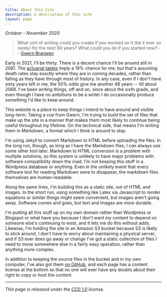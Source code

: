 ```yaml
---
title: About this Site
description: A description of this site 
layout: page
---
```


*October - November 2020*

>What sort of writing could you create if you worked on it (be it 
ever so rarely) for the next 60 years? What could you do if you 
started now? 
-- [Gwern Branwen](https://www.gwern.net/About#long-site)

Early in 2021, I'll be thirty. There is a decent chance I'll be 
around still in 2081. The 
[actuarial tables](https://www.ssa.gov/oact/STATS/table4c6.html) 
imply a 19% chance for me, but that's assuming death rates stay 
exactly where they are in coming decades, rather than falling as 
they have through most of history. In any case, even if I don't have 
sixty years left in me, the 50% odds give me another 48 years -- till 
about 2068. I've been writing things, off and on, since about the 
sixth grade, and even though I have no ambitions to be a writer I do 
occasionally produce something I'd like to keep around.

This website is a place to keep things I intend to have around and visible
long-term. Taking a cue from Gwern, I'm trying to build the set of files that
make up the site in a manner that makes them most likely to continue being
useful throughout my lifetime. On the technical side, that means I'm writing
them in Markdown, a format which I think is around to stay. 

I'm using Jekyll to convert Markdown to HTML before uploading the files. In the
long run, though, as long as I have the Markdown files, I can always use some
other tool later. Markdown to HTML conversion is a problem with multiple
solutions, so this system is unlikely to have major problems with software
compatibility down the road. I'm not keeping this stuff in a Wordpress database
or anything. Even in the unlikely event that every software tool for reading
Markdown were to disappear, the markdown files themselves are human-readable.

Along the same lines, I'm building this as a static site, out of HTML and
images. In the short run, using something like Latex via Javascript to render
equations or similar things might seem convenient, but images aren't going away.
Software comes and goes, but text and images are more durable.

I'm putting all this stuff up on my own domain rather than Wordpress or Blogspot
or what have you because I don't want my content to depend on someone else's
continuing to exist, and it lets me do this without adds. Likewise, I'm holding
the site in an Amazon S3 bucket because S3 is likely to stick around, I don't
have to worry about maintaining a physical server, and if S3 ever does go away
or change I've got a static collection of files I need to move somewhere else in
a fairly easy operation, rather than anything more complex.

In addition to keeping the source files in the bucket and in my own computer,
I've also got them [on GitHub](https://github.com/mitchellbpowell/website), and
each page has a content license at the bottom so that no one will ever have any
doubts about their right to copy or host the content.

---

_This page is released under the [CC0 1.0](https://creativecommons.org/publicdomain/zero/1.0/) license._


